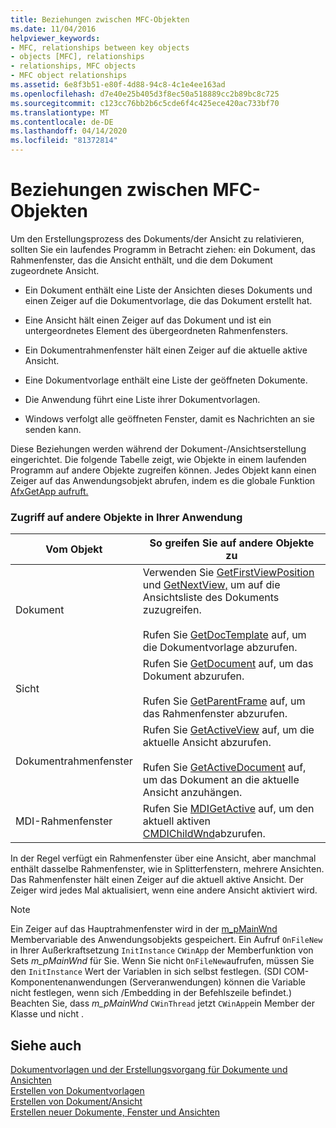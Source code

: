 ```yaml
---
title: Beziehungen zwischen MFC-Objekten
ms.date: 11/04/2016
helpviewer_keywords:
- MFC, relationships between key objects
- objects [MFC], relationships
- relationships, MFC objects
- MFC object relationships
ms.assetid: 6e8f3b51-e80f-4d88-94c8-4c1e4ee163ad
ms.openlocfilehash: d7e40e25b405d3f8ec50a518889cc2b89bc8c725
ms.sourcegitcommit: c123cc76bb2b6c5cde6f4c425ece420ac733bf70
ms.translationtype: MT
ms.contentlocale: de-DE
ms.lasthandoff: 04/14/2020
ms.locfileid: "81372814"
---
```

# <a name="relationships-among-mfc-objects"></a>Beziehungen zwischen MFC-Objekten

Um den Erstellungsprozess des Dokuments/der Ansicht zu relativieren, sollten Sie ein laufendes Programm in Betracht ziehen: ein Dokument, das Rahmenfenster, das die Ansicht enthält, und die dem Dokument zugeordnete Ansicht.

- Ein Dokument enthält eine Liste der Ansichten dieses Dokuments und einen Zeiger auf die Dokumentvorlage, die das Dokument erstellt hat.

- Eine Ansicht hält einen Zeiger auf das Dokument und ist ein untergeordnetes Element des übergeordneten Rahmenfensters.

- Ein Dokumentrahmenfenster hält einen Zeiger auf die aktuelle aktive Ansicht.

- Eine Dokumentvorlage enthält eine Liste der geöffneten Dokumente.

- Die Anwendung führt eine Liste ihrer Dokumentvorlagen.

- Windows verfolgt alle geöffneten Fenster, damit es Nachrichten an sie senden kann.

Diese Beziehungen werden während der Dokument-/Ansichtserstellung eingerichtet. Die folgende Tabelle zeigt, wie Objekte in einem laufenden Programm auf andere Objekte zugreifen können. Jedes Objekt kann einen Zeiger auf das Anwendungsobjekt abrufen, indem es die globale Funktion [AfxGetApp aufruft.](../mfc/reference/application-information-and-management.md#afxgetapp)

### <a name="gaining-access-to-other-objects-in-your-application"></a>Zugriff auf andere Objekte in Ihrer Anwendung

|Vom Objekt|So greifen Sie auf andere Objekte zu|
|-----------------|---------------------------------|
|Dokument|Verwenden Sie [GetFirstViewPosition](../mfc/reference/cdocument-class.md#getfirstviewposition) und [GetNextView,](../mfc/reference/cdocument-class.md#getnextview) um auf die Ansichtsliste des Dokuments zuzugreifen.<br /><br /> Rufen Sie [GetDocTemplate](../mfc/reference/cdocument-class.md#getdoctemplate) auf, um die Dokumentvorlage abzurufen.|
|Sicht|Rufen Sie [GetDocument](../mfc/reference/cview-class.md#getdocument) auf, um das Dokument abzurufen.<br /><br /> Rufen Sie [GetParentFrame](../mfc/reference/cwnd-class.md#getparentframe) auf, um das Rahmenfenster abzurufen.|
|Dokumentrahmenfenster|Rufen Sie [GetActiveView](../mfc/reference/cframewnd-class.md#getactiveview) auf, um die aktuelle Ansicht abzurufen.<br /><br /> Rufen Sie [GetActiveDocument](../mfc/reference/cframewnd-class.md#getactivedocument) auf, um das Dokument an die aktuelle Ansicht anzuhängen.|
|MDI-Rahmenfenster|Rufen Sie [MDIGetActive](../mfc/reference/cmdiframewnd-class.md#mdigetactive) auf, um den aktuell aktiven [CMDIChildWnd](../mfc/reference/cmdichildwnd-class.md)abzurufen.|

In der Regel verfügt ein Rahmenfenster über eine Ansicht, aber manchmal enthält dasselbe Rahmenfenster, wie in Splitterfenstern, mehrere Ansichten. Das Rahmenfenster hält einen Zeiger auf die aktuell aktive Ansicht. Der Zeiger wird jedes Mal aktualisiert, wenn eine andere Ansicht aktiviert wird.

> [!NOTE]
> Ein Zeiger auf das Hauptrahmenfenster wird in der [m_pMainWnd](../mfc/reference/cwinthread-class.md#m_pmainwnd) Membervariable des Anwendungsobjekts gespeichert. Ein Aufruf `OnFileNew` in Ihrer Außerkraftsetzung `InitInstance` `CWinApp` der Memberfunktion von Sets *m_pMainWnd* für Sie. Wenn Sie nicht `OnFileNew`aufrufen, müssen Sie den `InitInstance` Wert der Variablen in sich selbst festlegen. (SDI COM-Komponentenanwendungen (Serveranwendungen) können die Variable nicht festlegen, wenn sich /Embedding in der Befehlszeile befindet.) Beachten Sie, dass *m_pMainWnd* `CWinThread` jetzt `CWinApp`ein Member der Klasse und nicht .

## <a name="see-also"></a>Siehe auch

[Dokumentvorlagen und der Erstellungsvorgang für Dokumente und Ansichten](../mfc/document-templates-and-the-document-view-creation-process.md)<br/>
[Erstellen von Dokumentvorlagen](../mfc/document-template-creation.md)<br/>
[Erstellen von Dokument/Ansicht](../mfc/document-view-creation.md)<br/>
[Erstellen neuer Dokumente, Fenster und Ansichten](../mfc/creating-new-documents-windows-and-views.md)
